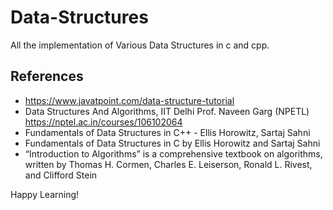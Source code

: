# Data-Structures

All the implementation of Various Data Structures in c and cpp.

## References
- https://www.javatpoint.com/data-structure-tutorial
- Data Structures And Algorithms, IIT Delhi Prof. Naveen Garg (NPETL) https://nptel.ac.in/courses/106102064
- Fundamentals of Data Structures in C++ - Ellis Horowitz, Sartaj Sahni
- Fundamentals of Data Structures in C by Ellis Horowitz and Sartaj Sahni
- “Introduction to Algorithms” is a comprehensive textbook on algorithms, written by Thomas H. Cormen, Charles E. Leiserson, Ronald L. Rivest, and Clifford Stein



Happy Learning!
